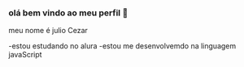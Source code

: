 ### olá bem vindo ao meu perfil 💙

meu nome é julio Cezar 

-estou estudando no alura
-estou me desenvolvemdo na linguagem javaScript



